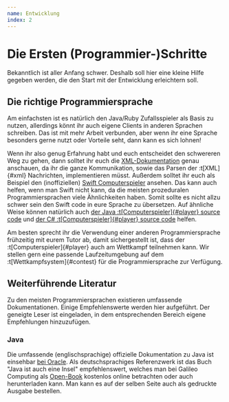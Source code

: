 ```yaml
---
name: Entwicklung
index: 2
---
```


# Die Ersten (Programmier-)Schritte

Bekanntlich ist aller Anfang schwer.
Deshalb soll hier eine kleine Hilfe gegeben werden,
die den Start mit der Entwicklung erleichtern soll.

## Die richtige Programmiersprache

Am einfachsten ist es natürlich den Java/Ruby Zufallsspieler als Basis zu nutzen,
allerdings könnt ihr auch eigene Clients in anderen Sprachen schreiben.
Das ist mit mehr Arbeit verbunden,
aber wenn ihr eine Sprache besonders gerne nutzt oder Vorteile seht,
dann kann es sich lohnen!

Wenn ihr also genug Erfahrung habt und euch entscheidet den schwereren Weg zu gehen,
dann solltet ihr euch die [XML-Dokumentation](/spiele/penguins/xml) genau anschauen,
da ihr die ganze Kommunikation,
sowie das Parsen der :t[XML]{#xml} Nachrichten, implementieren müsst.
Außerdem solltet ihr euch als Beispiel
den (inoffiziellen) [Swift Computerspieler](https://github.com/matthesjh/sc20-swift-client) ansehen.
Das kann auch helfen, wenn man Swift nicht kann,
da die meisten prozeduralen Programmiersprachen viele Ähnlichkeiten haben.
Somit sollte es nicht allzu schwer sein den Swift code in eure Sprache zu übersetzen.
Auf ähnliche Weise können natürlich auch
[der Java :t[Computerspieler]{#player} source code](https://github.com/software-challenge/backend/tree/main/player/src)
und [der C# :t[Computerspieler]{#player} source code](https://github.com/niklasCarstensen/socha-client-csharp) helfen.

Am besten sprecht ihr die Verwendung einer anderen Programmiersprache frühzeitig mit eurem Tutor ab,
damit sichergestellt ist, dass der :t[Computerspieler]{#player} auch am Wettkampf teilnehmen kann.
Wir stellen gern eine passende Laufzeitumgebung auf dem :t[Wettkampfsystem]{#contest}
für die Programmiersprache zur Verfügung.

## Weiterführende Literatur

Zu den meisten Programmiersprachen existieren umfassende Dokumentationen.
Einige Empfehlenswerte werden hier aufgeführt.
Der geneigte Leser ist eingeladen, in dem entsprechenden Bereich eigene Empfehlungen hinzuzufügen.

### Java

Die umfassende (englischsprachige) offizielle Dokumentation zu Java
ist einsehbar [bei Oracle](https://docs.oracle.com/en/java/javase/11/core/java-core-libraries1.html).
Als deutschsprachiges Referenzwerk ist das Buch "Java ist auch eine Insel" empfehlenswert,
welches man bei Galileo Computing als
[Open-Book](http://openbook.galileocomputing.de/javainsel)
kostenlos online betrachten oder auch herunterladen kann.
Man kann es auf der selben Seite auch als gedruckte Ausgabe bestellen.
